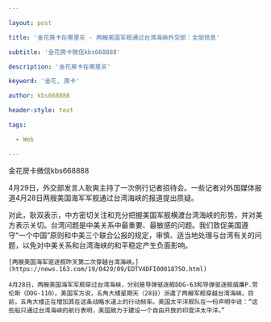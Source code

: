 ---
layout: post
title: '金花房卡在哪里买 - 两艘美国军舰通过台湾海峡外交部：全部信息'
subtitle: '金花房卡微信kbs668888'
description: '金花房卡在哪里买'
keyword: '金花, 房卡'
author: kbs668888
header-style: text
tags:
  - Web
---
金花房卡微信kbs668888

4月29日，外交部发言人耿爽主持了一次例行记者招待会。一些记者对外国媒体报道4月28日两艘美国海军军舰通过台湾海峡的报道提出质疑。

对此，耿双表示，中方密切关注和充分把握美国军舰横渡台湾海峡的形势，并对美方表示关切。台湾问题是中美关系中最重要、最敏感的问题。我们敦促美国遵守“一个中国”原则和中美三个联合公报的规定，审慎、适当地处理与台湾有关的问题，以免对中美关系和台湾海峡的和平稳定产生负面影响。

    
    
    [两艘美国海军驱逐舰昨天第二次穿越台湾海峡。](https://news.163.com/19/0429/09/EDTV4DFI0001875O.html)
    
    4月28日，两艘美国海军军舰穿过台湾海峡，分别是导弹驱逐舰DDG-63和导弹驱逐舰威廉P.劳伦斯（DDG-110）。美国军方说，五角大楼星期天（28日）派遣了两艘军舰穿越台湾海峡。目前，五角大楼正在增加其在这条战略水道上的行动频率。美国太平洋舰队在一份声明中说：“这些船只通过台湾海峡的航行表明，美国致力于建设一个自由开放的印度洋太平洋。”

  


